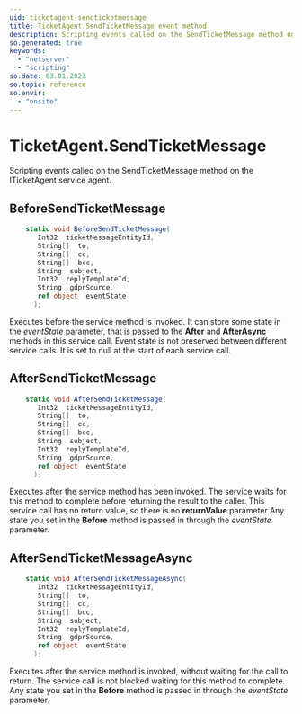 ```yaml
---
uid: ticketagent-sendticketmessage
title: TicketAgent.SendTicketMessage event method
description: Scripting events called on the SendTicketMessage method on the TicketAgent service agent.
so.generated: true
keywords:
  - "netserver"
  - "scripting"
so.date: 03.01.2023
so.topic: reference
so.envir:
  - "onsite"
---
```

# TicketAgent.SendTicketMessage

Scripting events called on the <see cref='M:SuperOffice.CRM.Services.ITicketAgent.SendTicketMessage'>SendTicketMessage</see> method on the <see cref='ITicketAgent'>ITicketAgent</see>  service agent.

## BeforeSendTicketMessage
```cs
    static void BeforeSendTicketMessage(
       Int32  ticketMessageEntityId,
       String[]  to,
       String[]  cc,
       String[]  bcc,
       String  subject,
       Int32  replyTemplateId,
       String  gdprSource,
       ref object  eventState
      );
```
Executes before the service method is invoked.
It can store some state in the *eventState* parameter, that is passed to the **After** and **AfterAsync** methods in this service call.
Event state is not preserved between different service calls. It is set to null at the start of each service call.
## AfterSendTicketMessage
```cs
    static void AfterSendTicketMessage(
       Int32  ticketMessageEntityId,
       String[]  to,
       String[]  cc,
       String[]  bcc,
       String  subject,
       Int32  replyTemplateId,
       String  gdprSource,
       ref object  eventState
      );
```
Executes after the service method has been invoked. The service waits for this method to complete before returning the result to the caller.
This service call has no return value, so there is no **returnValue** parameter
Any state you set in the **Before** method is passed in through the *eventState* parameter.
## AfterSendTicketMessageAsync
```cs
    static void AfterSendTicketMessageAsync(
       Int32  ticketMessageEntityId,
       String[]  to,
       String[]  cc,
       String[]  bcc,
       String  subject,
       Int32  replyTemplateId,
       String  gdprSource,
       ref object  eventState
      );
```
Executes after the service method is invoked, without waiting for the call to return.
The service call is not blocked waiting for this method to complete.
Any state you set in the **Before** method is passed in through the *eventState* parameter.

